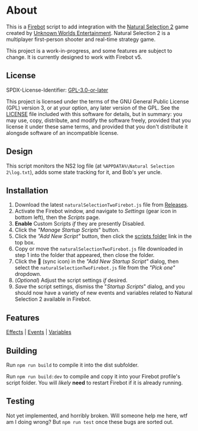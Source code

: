 # About
This is a [Firebot](https://firebot.app) script to add integration with the [Natural Selection 2](https://store.steampowered.com/app/4920/Natural_Selection_2/) game created by [Unknown Worlds Entertainment](https://store.steampowered.com/developer/unknown-worlds). Natural Selection 2 is a multiplayer first-person shooter and real-time strategy game.

This project is a work-in-progress, and some features are subject to change. It is currently designed to work with Firebot v5.

## License
SPDX-License-Identifier: [GPL-3.0-or-later](https://spdx.org/licenses/GPL-3.0-or-later.html)

This project is licensed under the terms of the GNU General Public License (GPL) version 3, or at your option, any later version of the GPL. See the [LICENSE](LICENSE) file included with this software for details, but in summary: you may use, copy, distribute, and modify the software freely, provided that you license it under these same terms, and provided that you don't distribute it alongsde software of an incompatible license.

## Design
This script monitors the NS2 log file (at `%APPDATA%\Natural Selection 2\log.txt`), adds some state tracking for it, and Bob's yer uncle.

## Installation
1. Download the latest `naturalSelectionTwoFirebot.js` file from [Releases](https://github.com/phroggster/firebot-natural-selection-two/releases).
2. Activate the Firebot window, and navigate to *Settings* (gear icon in bottom left), then the *Scripts* page.
3. **Enable** Custom Scripts *if* they are presently Disabled.
4. Click the *"Manage* *Startup* *Scripts*" button.
5. Click the *"Add* *New* *Script"* button, then click the <ins>scripts folder</ins> link in the top box.
6. Copy or move the `naturalSelectionTwoFirebot.js` file downloaded in step 1 into the folder that appeared, then close the folder.
7. Click the 🔄 (sync icon) in the *"Add* *New* *Startup* *Script"* dialog, then select the `naturalSelectionTwoFirebot.js` file from the *"Pick* *one"* dropdown.
6. (*Optional*) Adjust the script settings *if* desired.
7. *Save* the script settings, dismiss the "*Startup* *Scripts*" dialog, and you should now have a variety of new events and variables related to Natural Selection 2 available in Firebot.

## Features
[Effects](https://github.com/phroggster/firebot-natural-selection-two/wiki/Effects) | [Events](https://github.com/phroggster/firebot-natural-selection-two/wiki/Events) | [Variables](https://github.com/phroggster/firebot-natural-selection-two/wiki/Variables)

## Building
Run `npm run build` to compile it into the dist subfolder.

Run `npm run build:dev` to compile and copy it into your Firebot profile's script folder. You will *likely* **need** to restart Firebot if it is already running.

## Testing
Not yet implemented, and horribly broken. Will someone help me here, wtf am I doing wrong? But `npm run test` once these bugs are sorted out.
